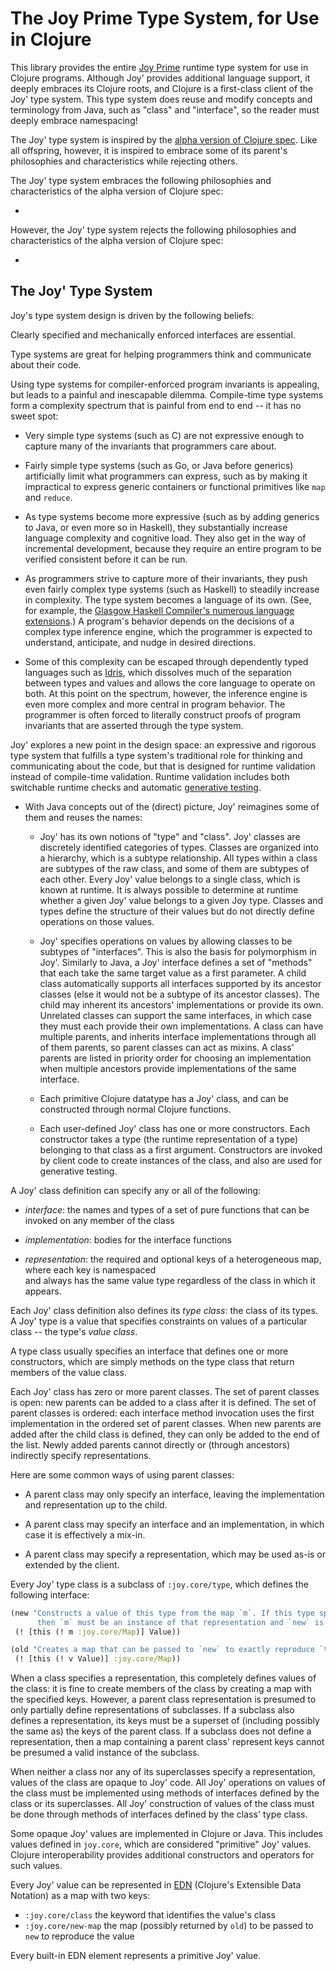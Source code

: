 # The Joy Prime Type System, for Use in Clojure

This library provides the entire [Joy Prime](https://github.com/joy-prime/joy-prime) runtime type system
for use in Clojure programs. Although Joy' provides additional language support, it deeply embraces
its Clojure roots, and Clojure is a first-class client of the Joy' type system. This type system does
reuse and modify concepts and terminology from Java, such as "class" and "interface", so the reader
must deeply embrace namespacing! 

The Joy' type system is inspired by the [alpha version of Clojure spec](https://clojure.org/guides/spec).
Like all offspring, however, it is inspired to embrace some of its parent's philosophies and characteristics
while rejecting others.

The Joy' type system embraces the following philosophies and characteristics of the alpha version of Clojure spec:

*

However, the Joy' type system rejects the following philosophies and characteristics of the alpha version of Clojure spec: 

*

## The Joy' Type System 

Joy's type system design is driven by the following beliefs:

Clearly specified and mechanically enforced interfaces are essential.

Type systems are great for helping programmers think and communicate about their code.

Using type systems for compiler-enforced program invariants is appealing, but
leads to a painful and inescapable dilemma. Compile-time type systems form a complexity
spectrum that is painful from end to end -- it has no sweet spot:
  
* Very simple type systems (such as C) are not expressive enough to capture
  many of the invariants that programmers care about.
  
* Fairly simple type systems (such as Go, or Java before generics)
  artificially limit what programmers can express, such as by making it impractical to express
  generic containers or functional primitives like `map` and `reduce`.
    
* As type systems become more expressive (such as by adding generics to Java, or even more so in Haskell),
  they substantially increase language complexity and cognitive load. They also get in the way of 
  incremental development, because they require an entire program to be verified consistent before
  it can be run.
    
* As programmers strive to capture more of their invariants, they push even fairly complex type systems 
  (such as Haskell) to steadily increase in complexity. The type system becomes a language of its own.
  (See, for example, the [Glasgow Haskell Compiler's numerous language extensions](https://downloads.haskell.org/~ghc/8.2.1/docs/html/users_guide/glasgow_exts.html).)
  A program's behavior depends on the decisions of a complex type inference engine, which the programmer
  is expected to understand, anticipate, and nudge in desired directions.  
    
* Some of this complexity can be escaped through dependently typed languages such as [Idris](https://www.idris-lang.org/),
  which dissolves much of the separation between types and values and allows the core language to operate on both.
  At this point on the spectrum, however, the inference engine is even more complex and more central in program
  behavior. The programmer is often forced to literally construct proofs of program invariants that are asserted
  through the type system.
  
Joy' explores a new point in the design space: an expressive and rigorous type system that fulfills
a type system's traditional role for thinking and communicating about the code, but that is designed 
for runtime validation instead of compile-time validation. Runtime validation includes both 
switchable runtime checks and automatic [generative testing](https://nofluffjuststuff.com/conference/raleigh/2013/08/session?id=29335).

* With Java concepts out of the (direct) picture, Joy' reimagines some of them and reuses the names:

  * Joy' has its own notions of "type" and "class". Joy' classes are discretely identified categories of types. 
    Classes are organized into a hierarchy, which is a subtype relationship. All types within a class 
    are subtypes of the raw class, and some of them are subtypes of each other. Every Joy' value belongs to
    a single class, which is known at runtime. It is always possible to determine at runtime whether a given
    Joy' value belongs to a given Joy type. Classes and types define the structure of their values but
    do not directly define operations on those values.
    
  * Joy' specifies operations on values by allowing classes to be subtypes of "interfaces".
    This is also the basis for polymorphism in Joy'.
    Similarly to Java, a Joy' interface defines a set of "methods" that each take the same target value
    as a first parameter. A child class automatically supports all interfaces supported by its ancestor
    classes (else it would not be a subtype of its ancestor classes). The child may inherent its ancestors'
    implementations or provide its own. Unrelated classes can support the same interfaces, in which case they must
    each provide their own implementations. A class can have multiple parents, and inherits
    interface implementations through all of them parents, so parent classes can act as mixins. 
    A class' parents are listed in priority order for choosing an implementation when multiple ancestors provide
    implementations of the same interface.
    
  * Each primitive Clojure datatype has a Joy' class, and can be constructed through normal Clojure functions.
  
  * Each user-defined Joy' class has one or more constructors. Each constructor takes a type (the runtime 
    representation of a type) belonging to that class as a first argument. Constructors are invoked
    by client code to create instances of the class, and also are used for generative testing.  
    
A Joy' class definition can specify any or all of the following:

* *interface*: the names and types of a set of pure functions that can be invoked on any member of the class

* *implementation*: bodies for the interface functions

* *representation*: the required and optional keys of a heterogeneous map, where each key is namespaced  
  and always has the same value type regardless of the class in which it appears.
  
Each Joy' class definition also defines its *type class*: the class of its types. A Joy' type is
a value that specifies constraints on values of a particular class -- the type's *value class*.

A type class usually specifies an interface that defines one or more constructors, which are simply
methods on the type class that return members of the value class.

Each Joy' class has zero or more parent classes. The set of parent classes is open: new parents can be 
added to a class after it is defined. The set of parent classes is ordered: each interface method invocation
uses the first implementation in the ordered set of parent classes. When new parents are added after the child
class is defined, they can only be added to the end of the list. Newly added parents cannot directly or 
(through ancestors) indirectly specify representations.

Here are some common ways of using parent classes:

* A parent class may only specify an interface, leaving the implementation and representation up to the child.

* A parent class may specify an interface and an implementation, in which case it is effectively a mix-in.

* A parent class may specify a representation, which may be used as-is or extended by the client.

Every Joy' type class is a subclass of `:joy.core/type`, which defines the following interface:
```clojure
(new "Constructs a value of this type from the map `m`. If this type specifies a representation,
      then `m` must be an instance of that representation and `new` is a no-op." 
 (! [this (! m :joy.core/Map)] Value))

(old "Creates a map that can be passed to `new` to exactly reproduce `this`." 
 (! [this (! v Value)] :joy.core/Map))
```

When a class specifies a representation, this completely defines values of the class: it is fine
to create members of the class by creating a map with the specified keys. However, a parent class
representation is presumed to only partially define representations of subclasses. If a subclass also
defines a representation, its keys must be a superset of (including possibly the same as) the keys of 
the parent class. If a subclass does not define a representation, then a map containing a parent class'
represent keys cannot be presumed a valid instance of the subclass.

When neither a class nor any of its superclasses specify a representation, values of the class are 
opaque to Joy' code. All Joy' operations on values of the class must be implemented using methods of 
interfaces defined by the class or its superclasses. All Joy' construction of values of the class must
be done through methods of interfaces defined by the class' type class.

Some opaque Joy' values are implemented in Clojure or Java. This includes values defined in `joy.core`,
which are considered "primitive" Joy' values. Clojure interoperability provides additional constructors 
and operators for such values.

Every Joy' value can be represented in [EDN](https://github.com/edn-format/edn) (Clojure's Extensible Data Notation)
as a map with two keys:

* `:joy.core/class` the keyword that identifies the value's class
* `:joy.core/new-map` the map (possibly returned by `old`) to be passed to `new` to reproduce the value

Every built-in EDN element represents a primitive Joy' value.
